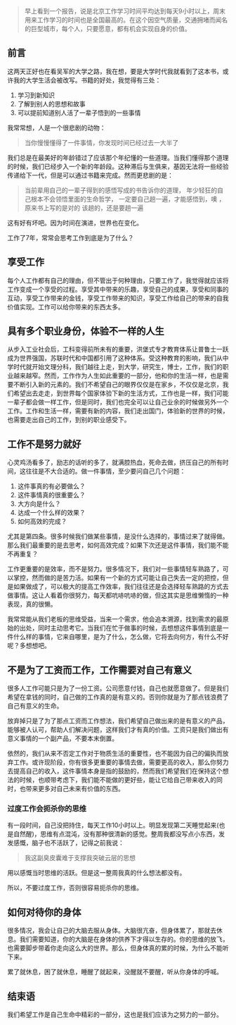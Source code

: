> 早上看到一个报告，说是北京工作学习时间平均达到每天9小时以上，周末用来工作学习的时间也是全国最高的。在这个因空气质量，交通拥堵而闻名的巨型城市，每个人，只要愿意，都有机会实现自身的价值。


## 前言

这两天正好也在看吴军的大学之路，我在想，要是大学时代我就看到了这本书，或许我的大学生活会被改写。书籍的好处，我觉得有三处：

1. 学习到新知识
2. 了解到别人的思想和故事
3. 可以提前知道别人活了一辈子悟到的一些事情

我常常想，人是一个很悲剧的动物：

>    当你慢慢懂得了一件事情，你发现时间已经过去一大半了

我们总是在最美好的年龄错过了应该那个年纪懂的一些道理。当我们懂得那个道理的时候，我们已经步入一个新的年龄段。这种滞后与生俱来，基因无法将一些经验传递给下一代，但是可以通过书籍来完成。然而更悲剧的是：

>    当前辈用自己的一辈子得到的感悟写成的书告诉你的道理，
    年少轻狂的自己根本不会领悟里面的生命哲学，
    一定要自己趟一遍，才能感悟到，噢 ，原来书上写的是对的
    该趟的，还是要趟一遍

这有好有坏吧。因为时间在演进，世界也在变化。

 工作了7年，常常会思考工作到底是为了什么？

## 享受工作

每个人工作都有自己的理由，但不管出于何种理由，只要工作了，我觉得就应该将工作变成一个享受的过程。享受其中带来的乐趣，享受自己的成果，享受和同事的互动，享受工作带来的金钱，享受工作带来的知识，享受工作给自己的带来的自我价值实现。工作可以给你带来的东西太多。

## 具有多个职业身份，体验不一样的人生

从步入工业社会后，工科变得前所未有的重要，洪堡式专才教育体系让普鲁士一跃成为世界强国，苏联时代和中国都引用了这种体系。受这种教育的影响，我们从中学时代就开始文理分科，我们越往上走，到大学，研究生，博士，工作，我们的职业越来越窄。然而，工作作为人生如此重要的一部分，他和你的生活一样，也是需要不断引入新的元素的。我们不希望自己的眼界仅仅是在家乡，不仅仅是北京，我们希望出去走走，到世界每个国家体验下新的生活方式，工作也是一样，我们可能一辈子都会做一样工作，但是同时，我们也完全可以让自己业余的时候做另外一个工作。工作和生活一样，需要有新的内容，我们走出国门，体验新的世界的时候，也需要走出自己的工作，到别的职业感受下。

## 工作不是努力就好

心灵鸡汤看多了，励志的话听的多了，就满腔热血，死命去做，挤压自己的所有时间，这往往是不大合适的。做一件事情，至少要问自己几个问题：

1. 这件事真的有必要做么？
2. 这件事情真的很重要么？
2. 大方向是什么？
3. 达成一个什么样的效果？
4. 如何高效的完成？

尤其是第四条。很多时候我们做某些事情，是没什么选择的，事情过来了就得做。那么我们最重要的是去思考，如何高效完成？如果下次还是这件事情，我们能不能不再重复？

工作更重要的是效率，而不是努力。很多情况下，我们对一些事情轻车熟路了，可以掌控，然而做的是苦力活。如果有一个新的方式可能让自己失去一定的把控，但是如果做成了，可以极大的提高工作效率，我们往往还是会选择轻车熟路的方式去做事情。这让人看着你很努力，每天都吭哧吭哧的做，但这其实是思维懒惰的一种表现，真的很懒。

我常常能从我们老板的思维受益，当来一个需求，他会追本溯源，找到需求的最原始的出处，同时主动思考它。当我们在忙于做事的时候，去想想这件事情到底是一件什么样的事情，它来自哪里，是为了什么，怎么做，它将去向何方，有什么不好呢？多想想吧。

## 不是为了工资而工作，工作需要对自己有意义

很多人工作可能只是为了一份工资。公司愿意付钱，自己也就愿意做了。但是我们希望在拿钱的同时，自己做的工作真的是有意义的。否则你就是为了那点钱浪费了自己有意义的生命。

放弃掉只是了为了那点工资而工作想法，我们希望自己做出来的是有意义的产品，能够被人认可，帮助人们解决问题，这样我们才有真的价值。工资只是我们做出有意义事情的一个副产品，不要本末倒置。

依然的，我们从来不否定工作对于物质生活的重要性，也不能因为自己的偏执而放弃工作。或许现阶段，你有很多更重要的事情去做，需要更高的收入，那么你努力去提高自己的收入，这件事情本身是指的鼓励的，然而我们希望我们在保持这个想法的时候，也顺带考虑下，我们能不能做的更好些，能让它给自己带来收入的同时，也带来更多对自己未来有价值的东西。

### 过度工作会扼杀你的思维

有一段时间，自己没把持住，每天工作10小时以上。明显发现第二天睡觉起来(也是自然醒)，思维有点混沌，没有那种很清新的感觉。整周我都没写点小东西，发发感慨，脑子也不活跃了，记得之前我说： 
> 我这副臭皮囊难于支撑我突破云层的思想 

用以感慨当时思维的活跃。但是这一整周我真的什么想法都没有。

所以，不要过度工作，否则很容易扼杀你的思维。

## 如何对待你的身体

很多情况，我会让自己的大脑去服从身体。大脑很亢奋，但身体累了，那就去休息。我们需要知道，你的大脑是在身体的供养下才得以生存的。你的思维的放飞，也需要脚步带着你走向这么大的世界。那么，但身体真的累的时候，为什么不能听下来。

累了就休息，困了就休息，睡醒了就起来，没醒就不要醒，听从你身体的呼喊。

## 结束语

我们希望工作是自己生命中精彩的一部分，这也是我们应该为之努力的一部分。
